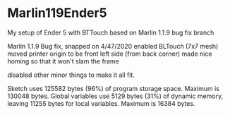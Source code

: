 # Marlin119Ender5
My setup of Ender 5 with BTTouch based on Marlin 1.1.9 bug fix branch

Marlin 1.1.9 Bug fix, snapped on 4/47/2020
enabled BLTouch (7x7 mesh)
moved printer origin to be front left side (from back corner)
made nice homing so that it won't slam the frame

disabled other minor things to make it all fit.

Sketch uses 125582 bytes (96%) of program storage space. Maximum is 130048 bytes.
Global variables use 5129 bytes (31%) of dynamic memory, leaving 11255 bytes for local variables. Maximum is 16384 bytes.
